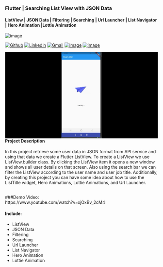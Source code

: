 ### Flutter | Searching List View with JSON Data 
#### ListView | JSON Data | Filtering | Searching | Url Launcher | List Navigator | Hero Animation |Lottie Animation
![image](https://img.shields.io/badge/Dart-0175C2?style=for-the-badge&logo=dart&logoColor=white)


[![Github](https://img.shields.io/badge/-Github-000?style=flat&logo=Github&logoColor=white)](https://github.com/AkilaS8)
[![Linkedin](https://img.shields.io/badge/-LinkedIn-blue?style=flat&logo=Linkedin&logoColor=white)](https://www.linkedin.com/in/akila-ishan-9b7a37186/)
[![Gmail](https://img.shields.io/badge/-Gmail-c14438?style=flat&logo=Gmail&logoColor=white)](mailto:aisolutionstechnology@gmail.com)
[![image](https://img.shields.io/badge/Medium-12100E?style=for-the-badge&logo=medium&logoColor=white)](https://www.linkedin.com/in/akila-ishan-9b7a37186/)
[![image](https://img.shields.io/badge/YouTube-FF0000?style=for-the-badge&logo=youtube&logoColor=white)](https://www.youtube.com/channel/UCpZob6LXFdKxn_UNg1UodEw)



<img align="left" alt="img" src="https://raw.githubusercontent.com/AkilaS8/Searching-ListView-Flutter/main/gif.gif" width="auto" height="auto" />

#### Project Description
<p>In this project retrieve some user data in JSON format from API service and using that data we create a Flutter ListView. To create a ListView we use ListView.builder class. By clicking the ListView item it opens a new window and shows all user details on that screen. Also using the search bar we can filter the ListView according to the user name and user job title. Additionally, by creating this project you can have some idea about how to use the ListTitle widget, Hero Animations, Lottie Animations, and Url Launcher.</p>

<br>
###Demo Video:<br>
https://www.youtube.com/watch?v=xjOxBv_2cM4

#### Include:
- ListView
- JSON Data
- Filtering
- Searching
- Url Launcher
- List Navigator
- Hero Animation
- Lottie Animation
